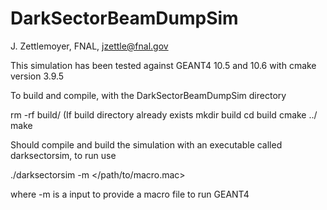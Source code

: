 # DarkSectorBeamDumpSim

J. Zettlemoyer, FNAL, jzettle@fnal.gov

This simulation has been tested against GEANT4 10.5 and 10.6 with cmake version 3.9.5

To build and compile, with the DarkSectorBeamDumpSim directory

rm -rf build/ (If build directory already exists
mkdir build
cd build
cmake ../
make

Should compile and build the simulation with an executable called darksectorsim, to run use

./darksectorsim -m </path/to/macro.mac> 

where -m is a input to provide a macro file to run GEANT4
